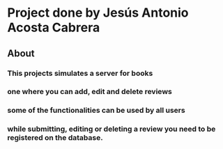 # Project done by Jesús Antonio Acosta Cabrera

## About

### This projects simulates a server for books
### one where you can add, edit and delete reviews
### some of the functionalities can be used by all users
### while submitting, editing or deleting a review you need to be registered on the database.